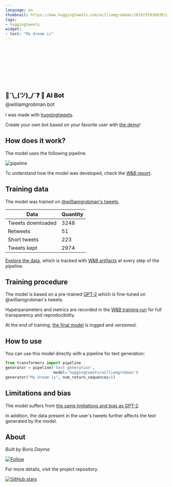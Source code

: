 ```yaml
---
language: en
thumbnail: https://www.huggingtweets.com/williamgrobman/1616735910839/predictions.png
tags:
- huggingtweets
widget:
- text: "My dream is"
---
```


<div>
<div style="width: 132px; height:132px; border-radius: 50%; background-size: cover; background-image: url('https://pbs.twimg.com/profile_images/1374605323881779203/c5kjnLQp_400x400.jpg')">
</div>
<div style="margin-top: 8px; font-size: 19px; font-weight: 800">🔆¯\_(ツ)_/¯❓ 🤖 AI Bot </div>
<div style="font-size: 15px">@williamgrobman bot</div>
</div>

I was made with [huggingtweets](https://github.com/borisdayma/huggingtweets).

Create your own bot based on your favorite user with [the demo](https://colab.research.google.com/github/borisdayma/huggingtweets/blob/master/huggingtweets-demo.ipynb)!

## How does it work?

The model uses the following pipeline.

![pipeline](https://github.com/borisdayma/huggingtweets/blob/master/img/pipeline.png?raw=true)

To understand how the model was developed, check the [W&B report](https://wandb.ai/wandb/huggingtweets/reports/HuggingTweets-Train-a-Model-to-Generate-Tweets--VmlldzoxMTY5MjI).

## Training data

The model was trained on [@williamgrobman's tweets](https://twitter.com/williamgrobman).

| Data | Quantity |
| --- | --- |
| Tweets downloaded | 3248 |
| Retweets | 51 |
| Short tweets | 223 |
| Tweets kept | 2974 |

[Explore the data](https://wandb.ai/wandb/huggingtweets/runs/2wiaiqgc/artifacts), which is tracked with [W&B artifacts](https://docs.wandb.com/artifacts) at every step of the pipeline.

## Training procedure

The model is based on a pre-trained [GPT-2](https://huggingface.co/gpt2) which is fine-tuned on @williamgrobman's tweets.

Hyperparameters and metrics are recorded in the [W&B training run](https://wandb.ai/wandb/huggingtweets/runs/phcsbki0) for full transparency and reproducibility.

At the end of training, [the final model](https://wandb.ai/wandb/huggingtweets/runs/phcsbki0/artifacts) is logged and versioned.

## How to use

You can use this model directly with a pipeline for text generation:

```python
from transformers import pipeline
generator = pipeline('text-generation',
                     model='huggingtweets/williamgrobman')
generator("My dream is", num_return_sequences=5)
```

## Limitations and bias

The model suffers from [the same limitations and bias as GPT-2](https://huggingface.co/gpt2#limitations-and-bias).

In addition, the data present in the user's tweets further affects the text generated by the model.

## About

*Built by Boris Dayma*

[![Follow](https://img.shields.io/twitter/follow/borisdayma?style=social)](https://twitter.com/intent/follow?screen_name=borisdayma)

For more details, visit the project repository.

[![GitHub stars](https://img.shields.io/github/stars/borisdayma/huggingtweets?style=social)](https://github.com/borisdayma/huggingtweets)

